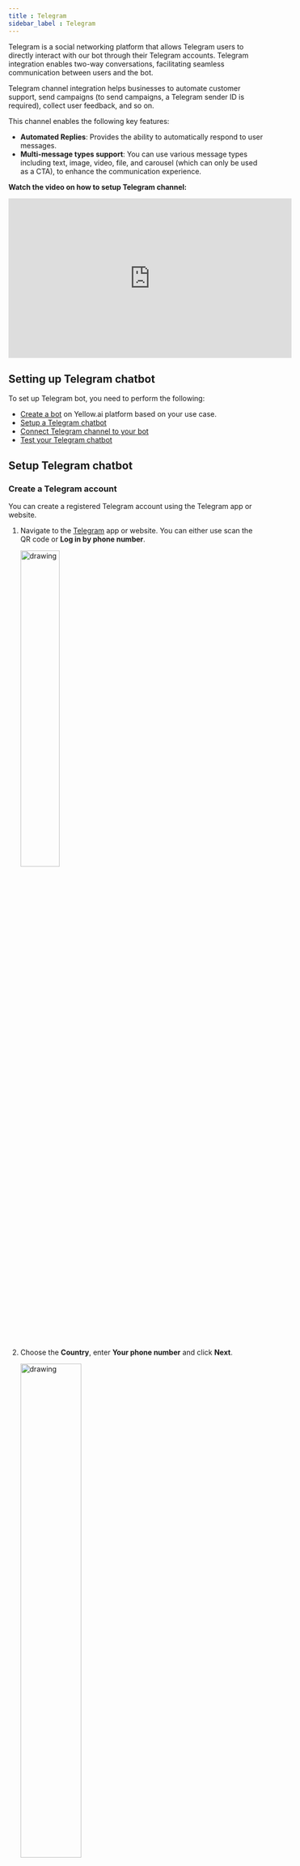 ```yaml
---
title : Telegram
sidebar_label : Telegram
---
```


Telegram is a social networking platform that allows Telegram users to directly interact with our bot through their Telegram accounts. Telegram integration enables two-way conversations, facilitating seamless communication between users and the bot.

Telegram channel integration helps businesses to automate customer support, send campaigns (to send campaigns, a Telegram sender ID is required), collect user feedback, and so on.

This channel enables the following key features: 

* **Automated Replies**: Provides the ability to automatically respond to user messages.
* **Multi-message types support**: You can use various message types including text, image, video, file, and carousel (which can only be used as a CTA), to enhance the communication experience.

**Watch the video on how to setup Telegram channel:**

<iframe width="560" height="315" src="https://www.youtube.com/embed/CRSm2hyu97A" title="YouTube video player" frameborder="0" allow="autoplay; clipboard-write; picture-in-picture" allowfullscreen></iframe>
<br/>

## Setting up Telegram chatbot

To set up Telegram bot, you need to perform the following:

* [Create a bot](https://docs.yellow.ai/docs/platform_concepts/Getting%20Started/account-setup#create-your-first-bot) on Yellow.ai platform based on your use case.
* [Setup a Telegram chatbot](#setup-telegram-chatbot)
* [Connect Telegram channel to your bot](#connect-telegram-channel-to-your-bot)
* [Test your Telegram chatbot](#test-telegram-chatbot)

## Setup Telegram chatbot

### Create a Telegram account

You can create a registered Telegram account using the Telegram app or website.

1. Navigate to the [Telegram](https://web.telegram.org/z/) app or website. You can either use scan the QR code or **Log in by phone number**.

   <img src="https://i.imgur.com/dAz6SkH.png" alt="drawing" width="40%"/>
   
2. Choose the **Country**, enter **Your phone number** and click **Next**.  

   <img src="https://i.imgur.com/1TYIjxQ.png" alt="drawing" width="50%"/>

3. Enter the verification code that is sent to your device.
 
   <img src="https://i.imgur.com/2FNgsun.png" alt="drawing" width="40%"/>

* This will create your Telegram account and you should be able to see the following screen.

    ![](https://i.imgur.com/YLICsC3.jpg)


### Setup your Telegram bot using BotFather 

1. Navigate to your Telegram account and search for `@BotFather` (Verified Telegram chatbots are marked with a blue check).

    ![](https://i.imgur.com/dolRkkT.jpg)
    
* You will receive a list of commands that can be used to manage bots.  

   ![](https://i.imgur.com/fV2nvP7.jpg)
   
2. Enter the command **/newbot** in the input bar and click send button. 

    ![](https://i.imgur.com/mlzmqwb.jpg) 

3. Provide a username for the bot with suffix `bot`. For example, stagingbot, demoBot, and so on. 

     <img src="https://i.imgur.com/N48DsIO.jpg" alt="drawing" width="80%"/>

* It will respond with a congratulations message, indicating that your bot has been created. Along with that, an access token is generated. Copy that access token, paste it on the bot’s Telegram channel integration page, and connect.

### Connect Telegram channel to your bot

To connect the Telegram channel on the Yellow.ai platform, follow these steps:

1. On the left navigation bar, click **Extensions**.

    ![](https://imgur.com/PIOvT6K.png)

2. Click **Channels** > **Messaging** > **Telegram**.

    ![](https://imgur.com/zKD0DF5.png)
   
3. Enter your **OAuth token** and click **Save**.  
   
   <img src="https://imgur.com/yUd0kZW.png" alt="drawing" width="100%"/>

* Your Telegram channel will be successfully connected.

## Setup your bot

Set up your bot with the intents to automatically respond to user messages on Telegram.

* **Define bot's purpose and scope**: First, understand the scope and purpose of your bot (use case). Clearly outline what types of questions or requests the bot should handle based on your intended use case.
* **[Create Intents](https://docs.yellow.ai/docs/platform_concepts/studio/train/intents)**: Add the intents that correspond to common questions or requests from users. Within each intent, add the relevant utterances and ensure they are trained to trigger the appropriate flow.
:::note
To trigger the respective flow in the Telegram chatbot, you must add the utterances `START` and `start` and train them accordingly.
:::
* **[Create flows](https://docs.yellow.ai/docs/platform_concepts/studio/build/Flows/journeys)**: Design customized conversation flows to manage responses. You can use the nodes such as Name, Question, Email, Phone number, Quick replies, Carousel, Date, Store comment, File prompt, and Input within the flow.

Once you set up the bot, verify whether the bot responds to user according to the defined use case.

## Test Telegram chatbot

Once you have connected your bot to Telegram on the Yellow.ai platform, you can start testing your bot on Telegram to verify whether the bot is able to respond to user messages.

To test your bot on Telegram, follow these steps:

1. Open the Telegram app on your mobile device.

2. Navigate to BotFather and click on the below-highlighted link to test the bot.

   <img src="https://i.imgur.com/kG6oUxx.jpg" alt="drawing" width="30%"/>
  
2. Click **START** to start the conversation with the bot. Make sure you have already created an intent and added the utterances `START` and `start` to trigger the corresponding flow in your Telegram chatbot.

   <img src="https://i.imgur.com/c1jHInM.png" alt="drawing" width="30%"/>
   
* The Telegram chatbot will trigger the relevant flow, and you can start interacting with the bot.   
   
   <img src="https://i.imgur.com/EetnkV5.jpg" alt="drawing" width="60%"/>
   
:::note
* If you have not added the `START` and `start` utterances to your flow, the Telegram chatbot will not trigger the intended flow. Instead, a fallback message will be displayed.
* The "START" button is visible only during the initial interaction with the bot.
:::  
   
4. If a flow is configured for agent reply using the [raise ticket](https://docs.yellow.ai/docs/platform_concepts/studio/build/nodes/action-nodes#17-raise-ticket) node to start a conversation with an agent, it initiates a conversation with the agent. Once a conversation is initiated, the user can talk to the agent.

    <img src="https://i.imgur.com/F73BibF.jpg" alt="drawing" width="30%"/>
    
5. To view the entire conversation between the live agent and user, navigate to the **Inbox** module in the platform and select **Bot messages** in the **My Chats** section.

    ![](https://i.imgur.com/GYJbLDm.png)


* When the conversation between the agent and user ends, the bot takes the conversation forward with the user.